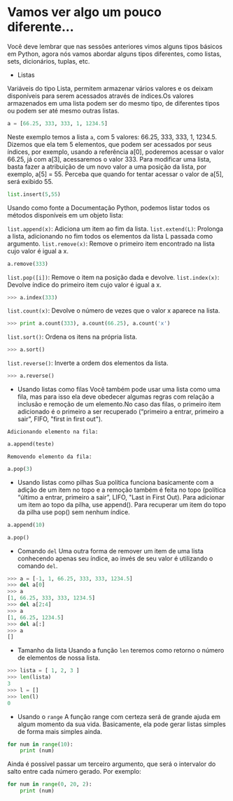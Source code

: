 # Vamos ver algo um pouco diferente...

Você deve lembrar que nas sessões anteriores vimos alguns tipos básicos em Python, agora nós vamos abordar alguns tipos diferentes, como listas, sets, dicionários, tuplas, etc.

* Listas

Variáveis do tipo Lista, permitem armazenar vários valores e os deixam disponíveis para serem acessados através de índices.Os valores armazenados em uma lista podem ser do mesmo tipo, de diferentes tipos ou podem ser até mesmo outras listas.

```python
a = [66.25, 333, 333, 1, 1234.5]
```
Neste exemplo temos a lista ```a```, com 5 valores: 66.25, 333, 333, 1, 1234.5. Dizemos que ela tem 5 elementos, que podem ser acessados por seus índices, por exemplo, usando a referência a[0], poderemos acessar o valor 66.25, já com a[3], acessaremos o valor 333. Para modificar uma lista, basta fazer a atribuição de um novo valor a uma posição da lista, por exemplo, a[5] = 55. Perceba que quando for tentar acessar o valor de a[5], será exibido 55.

```python
list.insert(5,55)
```

Usando como fonte a Documentação Python, podemos listar todos os métodos disponíveis em um objeto lista:

```list.append(x)```: Adiciona um item ao fim da lista.
```list.extend(L)```: Prolonga a lista, adicionando no fim todos os elementos da lista L passada como argumento.
```list.remove(x)```: Remove o primeiro item encontrado na lista cujo valor é igual a x.

```python
a.remove(333)
```

```list.pop([i])```: Remove o item na posição dada e devolve.
```list.index(x)```: Devolve índice do primeiro item cujo valor é igual a x.

```python
>>> a.index(333)
```

```list.count(x)```: Devolve o número de vezes que o valor x aparece na lista.

```python
>>> print a.count(333), a.count(66.25), a.count('x')
```

```list.sort()```: Ordena os itens na própria lista.

```python
>>> a.sort()
```

```list.reverse()```: Inverte a ordem dos elementos da lista.

```python
>>> a.reverse()
```
* Usando listas como filas
Você também pode usar uma lista como uma fila, mas para isso ela deve obedecer algumas regras com relação a inclusão e remoção de um elemento.No caso das filas, o primeiro item adicionado é o primeiro a ser recuperado (“primeiro a entrar, primeiro a sair”, FIFO, "first in first out").

```Adicionando elemento na fila:```

```python
a.append(teste)
```

```Removendo elemento da fila:```
```python
a.pop(3)
```

* Usando listas como pilhas
Sua política funciona basicamente com a adição de um item no topo e a remoção também é feita no topo (política “último a entrar, primeiro a sair”, LIFO, "Last in First Out). Para adicionar um item ao topo da pilha, use append(). Para recuperar um item do topo da pilha use pop() sem nenhum índice.

```python
a.append(10)
```

```python
a.pop()
```

* Comando ```del```
Uma outra forma de remover um item de uma lista conhecendo apenas seu índice, ao invés de seu valor é utilizando o comando ```del```.

```python
>>> a = [-1, 1, 66.25, 333, 333, 1234.5]
>>> del a[0]
>>> a
[1, 66.25, 333, 333, 1234.5]
>>> del a[2:4]
>>> a
[1, 66.25, 1234.5]
>>> del a[:]
>>> a
[]
```
* Tamanho da lista
Usando a função ```len``` teremos como retorno o número de elementos de nossa lista.

```python
>>> lista = [ 1, 2, 3 ]
>>> len(lista)
3
>>> l = []
>>> len(l)
0
```

* Usando o ```range```
A função range com certeza será de grande ajuda em algum momento da sua vida. Basicamente, ela pode gerar listas simples de forma mais simples ainda.

```python
for num in range(10):
    print (num)
```
Ainda é possível passar um terceiro argumento, que será o intervalor do salto entre cada número gerado. Por exemplo:
```python
for num in range(0, 20, 2):
    print (num)
```